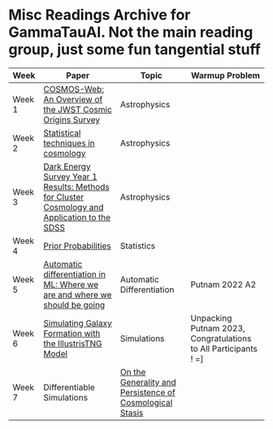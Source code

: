 # Misc Readings Archive for GammaTauAI. Not the main reading group, just some fun tangential stuff

| Week   | Paper                                                                                                                                | Topic                       | Warmup Problem | 
|--------|--------------------------------------------------------------------------------------------------------------------------------------|-----------------------------|----------------|
| Week 1 | [COSMOS-Web: An Overview of the JWST Cosmic Origins Survey](https://arxiv.org/abs/2211.07865)                                        | Astrophysics                |                |
| Week 2 | [Statistical techniques in cosmology](https://arxiv.org/abs/0906.0664)                                                               | Astrophysics                |                | 
| Week 3 | [Dark Energy Survey Year 1 Results: Methods for Cluster Cosmology and Application to the SDSS](https://arxiv.org/pdf/1810.09456.pdf) | Astrophysics                |                |
| Week 4 | [Prior Probabilities](https://bayes.wustl.edu/etj/articles/prior.pdf)                                                                | Statistics                  |                |
| Week 5 | [Automatic differentiation in ML: Where we are and where we should be going](https://arxiv.org/pdf/1810.11530.pdf)                   | Automatic Differentiation   | Putnam 2022 A2 |
| Week 6 | [Simulating Galaxy Formation with the IllustrisTNG Model](https://arxiv.org/pdf/1703.02970.pdf)                                      | Simulations                 | Unpacking Putnam 2023, Congratulations to All Participants ! =] |
| Week 7 | Differentiable Simulations | [On the Generality and Persistence of Cosmological Stasis](https://arxiv.org/pdf/2408.00835) | |
